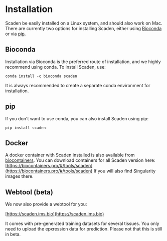 # Installation
Scaden be easily installed on a Linux system, and should also work on Mac. 
There are currently two options for installing Scaden, either using [Bioconda](https://bioconda.github.io/) or via [pip](https://pypi.org/).


## Bioconda
Installation via Bioconda is the preferred route of installation, and we highly recommend using conda. To install Scaden, use:

`conda install -c bioconda scaden`

It is always recommended to create a separate conda environment for installation.


## pip
If you don't want to use conda, you can also install Scaden using pip:

`pip install scaden`


## Docker
A docker container with Scaden installed is also available from [biocontainers](https://biocontainers.pro/#/).
You can download containers for all Scaden version here:
[https://biocontainers.pro/#/tools/scaden](https://biocontainers.pro/#/tools/scaden)
If you will also find Singularity images there.

## Webtool (beta)
We now also provide a webtool for you:

[https://scaden.ims.bio](https://scaden.ims.bio)

It comes with pre-generated training datasets for several tissues. You only need to upload the epxression data for prediction. Please not that this is still in beta.
